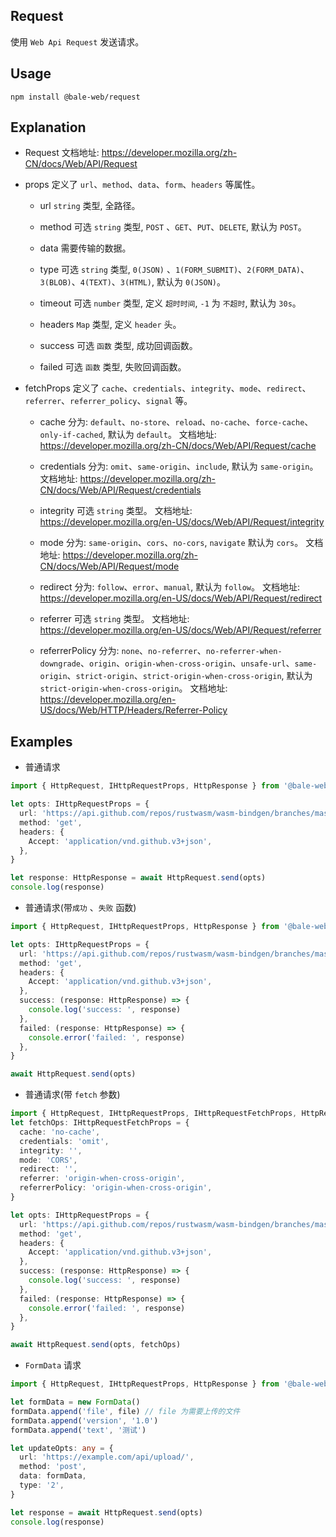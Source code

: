 ## Request

使用 `Web Api Request` 发送请求。

## Usage

```shell
npm install @bale-web/request
```

## Explanation

- Request
  文档地址: https://developer.mozilla.org/zh-CN/docs/Web/API/Request

- props
  定义了 `url`、`method`、`data`、`form`、`headers` 等属性。

  - url
    `string` 类型, 全路径。

  - method
    可选 `string` 类型, `POST` 、`GET`、`PUT`、`DELETE`, 默认为 `POST`。

  - data
    需要传输的数据。

  - type
    可选 `string` 类型, `0(JSON)` 、`1(FORM_SUBMIT)`、`2(FORM_DATA)`、`3(BLOB)`、`4(TEXT)`、`3(HTML)`, 默认为 `0(JSON)`。

  - timeout
    可选 `number` 类型, 定义 `超时时间`, `-1` 为 `不超时`, 默认为 `30s`。

  - headers
    `Map` 类型, 定义 `header` 头。

  - success
    可选 `函数` 类型, 成功回调函数。

  - failed
    可选 `函数` 类型, 失败回调函数。

- fetchProps
  定义了 `cache`、`credentials`、`integrity`、`mode`、`redirect`、`referrer`、`referrer_policy`、`signal` 等。

  - cache
    分为: `default`、`no-store`、`reload`、`no-cache`、`force-cache`、`only-if-cached`, 默认为 `default`。
    文档地址: https://developer.mozilla.org/zh-CN/docs/Web/API/Request/cache

  - credentials
    分为: `omit`、`same-origin`、`include`, 默认为 `same-origin`。
    文档地址: https://developer.mozilla.org/zh-CN/docs/Web/API/Request/credentials

  - integrity
    可选 `string` 类型。
    文档地址: https://developer.mozilla.org/en-US/docs/Web/API/Request/integrity

  - mode
    分为: `same-origin`、`cors`、`no-cors`, `navigate` 默认为 `cors`。
    文档地址: https://developer.mozilla.org/zh-CN/docs/Web/API/Request/mode

  - redirect
    分为: `follow`、`error`、`manual`, 默认为 `follow`。
    文档地址: https://developer.mozilla.org/en-US/docs/Web/API/Request/redirect

  - referrer
    可选 `string` 类型。
    文档地址: https://developer.mozilla.org/en-US/docs/Web/API/Request/referrer

  - referrerPolicy
    分为: `none`、`no-referrer`、`no-referrer-when-downgrade`、`origin`、`origin-when-cross-origin`、`unsafe-url`、`same-origin`、`strict-origin`、`strict-origin-when-cross-origin`, 默认为 `strict-origin-when-cross-origin`。
    文档地址: https://developer.mozilla.org/en-US/docs/Web/HTTP/Headers/Referrer-Policy

## Examples

- 普通请求

```ts
import { HttpRequest, IHttpRequestProps, HttpResponse } from '@bale-web/request'

let opts: IHttpRequestProps = {
  url: 'https://api.github.com/repos/rustwasm/wasm-bindgen/branches/master',
  method: 'get',
  headers: {
    Accept: 'application/vnd.github.v3+json',
  },
}

let response: HttpResponse = await HttpRequest.send(opts)
console.log(response)
```

- 普通请求(带`成功` 、`失败` 函数)

```ts
import { HttpRequest, IHttpRequestProps, HttpResponse } from '@bale-web/request'

let opts: IHttpRequestProps = {
  url: 'https://api.github.com/repos/rustwasm/wasm-bindgen/branches/master',
  method: 'get',
  headers: {
    Accept: 'application/vnd.github.v3+json',
  },
  success: (response: HttpResponse) => {
    console.log('success: ', response)
  },
  failed: (response: HttpResponse) => {
    console.error('failed: ', response)
  },
}

await HttpRequest.send(opts)
```

- 普通请求(带 `fetch` 参数)

```ts
import { HttpRequest, IHttpRequestProps, IHttpRequestFetchProps, HttpResponse } from '@bale-web/request'
let fetchOps: IHttpRequestFetchProps = {
  cache: 'no-cache',
  credentials: 'omit',
  integrity: '',
  mode: 'CORS',
  redirect: '',
  referrer: 'origin-when-cross-origin',
  referrerPolicy: 'origin-when-cross-origin',
}

let opts: IHttpRequestProps = {
  url: 'https://api.github.com/repos/rustwasm/wasm-bindgen/branches/master',
  method: 'get',
  headers: {
    Accept: 'application/vnd.github.v3+json',
  },
  success: (response: HttpResponse) => {
    console.log('success: ', response)
  },
  failed: (response: HttpResponse) => {
    console.error('failed: ', response)
  },
}

await HttpRequest.send(opts, fetchOps)
```

- `FormData` 请求

```ts
import { HttpRequest, IHttpRequestProps, HttpResponse } from '@bale-web/request'

let formData = new FormData()
formData.append('file', file) // file 为需要上传的文件
formData.append('version', '1.0')
formData.append('text', '测试')

let updateOpts: any = {
  url: 'https://example.com/api/upload/',
  method: 'post',
  data: formData,
  type: '2',
}

let response = await HttpRequest.send(opts)
console.log(response)
```
